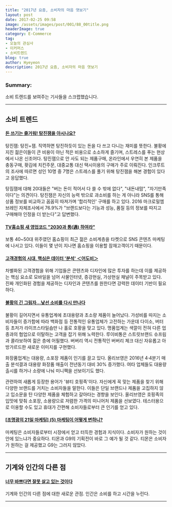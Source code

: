 ```yaml
---
title: "2017년 요즘, 소비자의 마음 엿보기"
layout: post
date: 2017-02-25 09:58
image: /assets/images/post/001/88_00title.png
headerImage: true
category: E-Commerce
tag:
- 오늘의 관심사
- 이커머스
- 소비트렌드
blog: true
author: Hyeyeon
description: 2017년 요즘, 소비자의 마음 엿보기
---
```


### Summary:

소비 트렌드를 보여주는 기사들을 스크랩했습니다.

---

## 소비 트렌드

#### [돈 쓰기는 즐거워! 탕진잼을 아시나요?](http://blog.naver.com/hi_nso/220943453346)

탕진잼: 탕진+잼. 직역하면 탕진하듯이 있는 돈을 다 쓰고 다니는 재미를 뜻한다. 불황에 지친 젊은이들이 큰 비용이 아닌 적은 비용으로 소소하게 즐기며, 스트레스를 푸는 현상에서 나온 신조어다. 탕진잼으로 안 사도 되는 제품구매, 온라인에서 우연히 본 제품을 충동구매, 홧김에 치킨주문, 대중교통 대신 택시이용의 구매가 주로 이뤄진다. 인크루트의 조사에 따르면 성인 10명 중 7명은 스트레스를 풀기 위해 탕진잼을 해본 경험이 있다고 응답했다.

탕짐잼에 대해 20대들은 "버는 돈이 적어서 다 쓸 수 밖에 없다", "내돈내맘", "자기만족이다"는 의견이다. 탕진잼은 자신의 능력 밖으로 과소비를 하는 게 아니라 SNS를 통해 상품 정보를 비교하고 꼼꼼히 따져가며 '합리적인' 구매를 하고 있다. 2016 마크로밀엠브레인 자체조사에서 76.9%가 "브랜드보다는 기능과 성능, 품질 등의 정보를 따지고 구매해야 인정을 더 받는다"고 답변했다.


#### [TV홈쇼핑 새 영업코드 "2030과 통(通) 하여라"](http://www.dailian.co.kr/news/view/614778/?sc=naver)

보통 40~50대 위주였던 홈쇼핑이 최근 젊은 소비계층을 타켓으로 SNS 콘텐츠 마케팅에 나서고 있다. 이들이 몇 년이 지나면 홈쇼핑을 이용할 잠재고객이기 때문이다.

#### [고객경험의 시대, 핵심은 데이터 '분석' ＜어도비＞](http://www.ciokorea.com/news/33228)

차별화된 고객경험을 위해 기업들은 콘텐츠와 디자인에 많은 투자를 하는데 이를 제공하는 핵심 요소로 모바일을 넘어 사물인터넷, 증강현실, 가상현실 채널이 주목받고 있다. 진짜 개인화된 경험을 제공하는 디자인과 콘텐츠를 원한다면 강력한 데이터 기반이 필요하다.

#### [불황의 긴 그림자...낯선 소비를 다시 만나다](http://www.sedaily.com/NewsView/1OC8C2YUPX)

불황이 길어지면서 유통업계에 초대용량과 초소량 제품이 늘어났다. 가성비를 따지는 소비자들이 증가함에 따라 백화점 등 전통적인 유통업체가 고전하는 가운데 다이소, 버터 등 초저가 라이프스타일숍만 나 홀로 호황을 맞고 있다. 명품업계는 색깔이 전혀 다른 업종과의 협업으로 이탈하는 고객을 잡기 위해 노력한다. 루이비통은 스트릿브랜드 슈프림과 콜라보하여 젊은 층에 어필했다. 버버리 역시 전통적인 버버리 체크 대신 자유롭고 아방가르드한 새로운 이미지를 구현했다.

화장품업계는 대용량, 소포장 제품이 인기를 끌고 있다. 올리브영은 2016년 4·4분기 매출 분석결과 대용량 화장품 매출이 전년동기 대비 30% 증가했다. 여타 업체들도 대용량출시를 하거나 소량에 나눠 미니팩을 선보이기도 했다.

관련하여 새롭게 등장한 용어가 '뷰티 호핑족'이다. 자신에게 꼭 맞는 제품을 찾기 위해 다양한 브랜드를 거치는 소비자들을 말한다. 이들은 단일 브랜드나 제품을 고집하지 않고 입소문을 탄 다양한 제품을 체험하고 갈아타는 경향을 보인다. 올리브영은 호핑족의 입맛에 맞춰 소포장, 소용량으로 저렴한 가격의 미니어처 제품을 선보였다. 테스터용으로 이용할 수도 있고 휴대가 간편해 소비자들로부터 큰 인기를 얻고 있다. 

#### [[조명광의 21일 마케팅] (5) 마케팅이 어떻게 변하니?](http://www.mobiinside.com/kr/2017/02/24/mikecho_5-2/)

마케팅은 소비자들로부터 시장에서 얻고 터득한 경험과 지식이다. 소비자가 원하는 것이 안에 있느냐가 중요하다. 티몬과 G9의 기획전이 바로 그 예가 될 것 같다. 티몬은 소비자가 원하는 걸 제공했고 G9는 그러지 않았다.

---

## 기계와 인간의 다른 점

#### [너무 바쁘다면 잘못 살고 있는 것이다](http://ppss.kr/archives/98840)

기계와 인간의 다른 점에 대한 새로운 관점. 인간은 소비를 하고 시간을 누린다.

---
